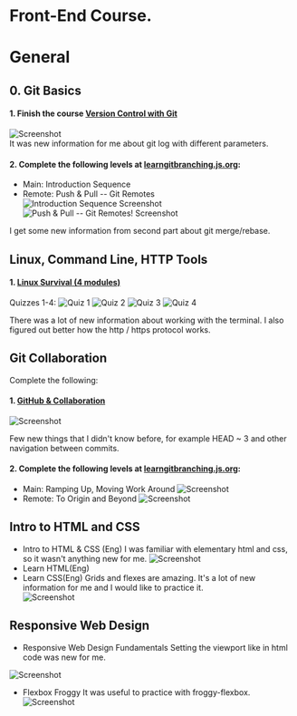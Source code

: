 # Front-End Course.

# General

## 0. Git Basics
#### 1. Finish the course [Version Control with Git](https://classroom.udacity.com/courses/ud123)  
![Screenshot](assets/images/task_git_collaboration/git_screenshot1.png)  
It was new information for me about git log with different parameters. 
#### 2. Complete the following levels at [learngitbranching.js.org](learngitbranching.js.org):
- Main: Introduction Sequence
- Remote: Push & Pull -- Git Remotes  
![Introduction Sequence Screenshot](assets/images/task_git_collaboration/git_screenshot2.png)  
![Push & Pull -- Git Remotes! Screenshot](assets/images/task_git_collaboration/git_screenshot3.png)  

I get some new information from second part about git merge/rebase.  
## Linux, Command Line, HTTP Tools
#### 1. [Linux Survival (4 modules)](https://linuxsurvival.com/linux-tutorial-introduction/)
Quizzes 1-4:
![Quiz 1](assets/images/task_linux_cli/linux1.png)
![Quiz 2](assets/images/task_linux_cli/linux2.png)
![Quiz 3](assets/images/task_linux_cli/linux3.png)
![Quiz 4](assets/images/task_linux_cli/linux4.png)  

There was a lot of new information about working with the terminal.
I also figured out better how the http / https protocol works.  

## Git Collaboration  
Complete the following:

#### 1. [GitHub & Collaboration](https://classroom.udacity.com/courses/ud456)
![Screenshot](assets/images/task_git_collaboration/git_screenshot4.png)  

Few new things that I didn't know before, for example HEAD ~ 3 and other navigation between commits.
#### 2. Complete the following levels at [learngitbranching.js.org](learngitbranching.js.org):

- Main: Ramping Up, Moving Work Around
![Screenshot](assets/images/task_git_collaboration/git_screenshot5.png)
- Remote: To Origin and Beyond
![Screenshot](assets/images/task_git_collaboration/git_screenshot6.png)

## Intro to HTML and CSS
- Intro to HTML & CSS (Eng) 
I was familiar with elementary html and css, so it wasn't anything new for me.
![Screenshot](assets/images/task_html_css_intro/html_screenshot1.png)
- Learn HTML(Eng)
- Learn CSS(Eng)
Grids and flexes are amazing. It's a lot of new information for me and I would like to practice it.  
![Screenshot](assets/images/task_html_css_intro/html_screenshot2.png)  

## Responsive Web Design
- Responsive Web Design Fundamentals
Setting the viewport like <meta name="viewport" content="width=device-width, initial-scale=1.0"> in html code was new 
for me.

![Screenshot](assets/images/task_responsive_web_design/responsive_1.png)
- Flexbox Froggy
It was useful to practice with froggy-flexbox.
![Screenshot](assets/images/task_responsive_web_design/responsive_2.png)
